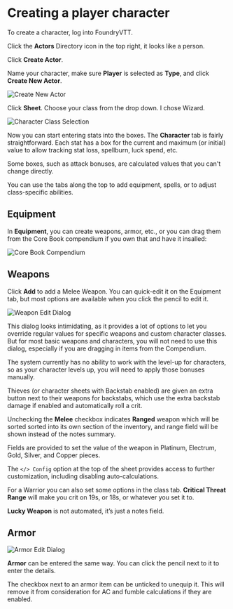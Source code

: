 # Creating a player character

To create a character, log into FoundryVTT. 
 
Click the **Actors** Directory icon in the top right, it looks like a person.

Click **Create Actor**.

Name your character, make sure **Player** is selected as **Type**, and click **Create New Actor**.

![Create New Actor](docs/user-guide/images/create_actor_dialog.png)

Click **Sheet**. Choose your class from the drop down. I chose Wizard.


![Character Class Selection](docs/user-guide/images/character_class_selection.png)

Now you can start entering stats into the boxes. The **Character** tab is fairly straightforward. Each stat has a box for the current and maximum (or initial) value to allow tracking stat loss, spellburn, luck spend, etc.

Some boxes, such as attack bonuses, are calculated values that you can't change directly.

You can use the tabs along the top to add equipment, spells, or to adjust class-specific abilities.

## Equipment

In **Equipment**, you can create weapons, armor, etc., or you can drag them from the Core Book compendium if you own that and have it insalled:

![Core Book Compendium](docs/user-guide/images/core_book_compendium.png)

## Weapons
Click **Add** to add a Melee Weapon. You can quick-edit it on the Equipment tab, but most options are available when you click the pencil to edit it.

![Weapon Edit Dialog](docs/user-guide/images/weapon_edit_dialog.png)

This dialog looks intimidating, as it provides a lot of options to let you override regular values for specific weapons and custom character classes. But for most basic weapons and characters, you will not need to use this dialog, especially if you are dragging in items from the Compendium.

The system currently has no ability to work with the level-up for characters, so as your character levels up, you will need to apply those bonuses manually.

Thieves (or character sheets with Backstab enabled) are given an extra button next to their weapons for backstabs, which use the extra backstab damage if enabled and automatically roll a crit.

Unchecking the **Melee** checkbox indicates **Ranged** weapon which will be sorted sorted into its own section of the inventory, and range field will be shown instead of the notes summary.

Fields are provided to set the value of the weapon in Platinum, Electrum, Gold, Silver, and Copper pieces.

The `</> Config` option at the top of the sheet provides access to further customization, including disabling auto-calculations.

For a Warrior you can also set some options in the class tab. **Critical Threat Range** will make you crit on 19s, or 18s, or whatever you set it to. 

**Lucky Weapon** is not automated, it’s just a notes field.


## Armor
![Armor Edit Dialog](docs/user-guide/images/armor_edit_dialog.png)

**Armor** can be entered the same way. You can click the pencil next to it to enter the details. 

The checkbox next to an armor item can be unticked to unequip it. This will remove it from consideration for AC and fumble calculations if they are enabled.